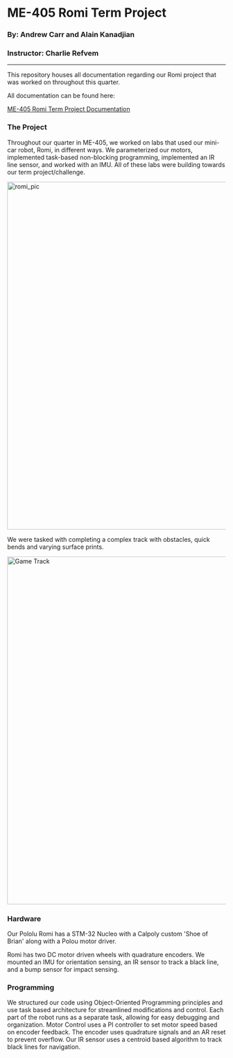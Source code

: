 # ME-405 Romi Term Project
### By: Andrew Carr and Alain Kanadjian
### Instructor: Charlie Refvem

---


This repository houses all documentation regarding our Romi project 
that was worked on throughout this quarter.

All documentation can be found here:

[ME-405 Romi Term Project Documentation](https://andrewpatcarr.github.io/ME405_Romi-Term-Project/)

### The Project

Throughout our quarter in ME-405, we worked on labs that used our mini-car robot, Romi, in different ways. 
We parameterized our motors, implemented task-based non-blocking programming, implemented an IR line sensor, and worked with an IMU. 
All of these labs were building towards our term project/challenge.

<img src="docs/_static/romi_pic_cropped.png" alt="romi_pic" width="800">

We were tasked with completing a complex track with obstacles, quick bends and varying surface prints. 

<img src="docs/_static/game_track.png" alt="Game Track" width="800">

### Hardware

Our Pololu Romi has a STM-32 Nucleo with a Calpoly custom 'Shoe of Brian' along with a Polou motor driver.

Romi has two DC motor driven wheels with quadrature encoders. We mounted an IMU for orientation sensing, 
an IR sensor to track a black line, and a bump sensor for impact sensing.

### Programming

We structured our code using Object-Oriented Programming principles and use task based architecture for
streamlined modifications and control. Each part of the robot runs as a separate task, allowing for easy 
debugging and organization. Motor Control uses a PI controller to set motor speed based on encoder feedback. 
The encoder uses quadrature signals and an AR reset to prevent overflow. Our IR sensor uses a centroid based 
algorithm to track black lines for navigation.



